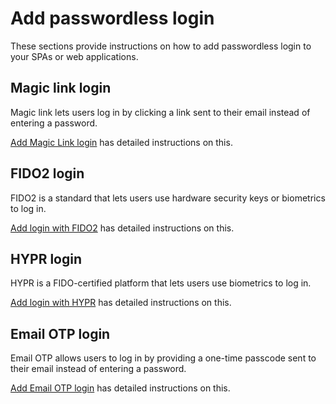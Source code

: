 # Add passwordless login

These sections provide instructions on how to add passwordless login to your SPAs or web applications.

## Magic link login

Magic link lets users log in by clicking a link sent to their email instead of entering a password.

[Add Magic Link login]({{base_path}}/passwordless-login/add-passwordless-login-with-magic-link.md) has detailed instructions on this.

## FIDO2 login

FIDO2 is a standard that lets users use hardware security keys or biometrics to log in.

[Add login with FIDO2]({{base_path}}/passwordless-login/add-passwordless-login-with-fido.md) has detailed instructions on this.

## HYPR login

HYPR is a FIDO-certified platform that lets users use biometrics to log in.

[Add login with HYPR]({{base_path}}/passwordless-login/add-passwordless-login-with-hypr.md) has detailed instructions on this.

## Email OTP login

Email OTP allows users to log in by providing a one-time passcode sent to their email instead of entering a password.

[Add Email OTP login]({{base_path}}/passwordless-login/add-passwordless-login-with-email-otp.md) has detailed instructions on this.
